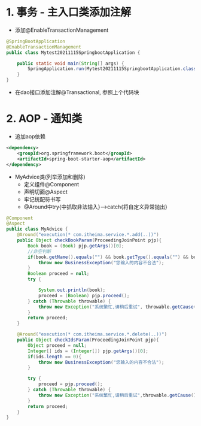 # 1. 事务 - 主入口类添加注解

- 添加@EnableTransactionManagement

```java
@SpringBootApplication
@EnableTransactionManagement
public class Mytest20211115SpringbootApplication {

    public static void main(String[] args) {
        SpringApplication.run(Mytest20211115SpringbootApplication.class, args);
    }
}
```

- 在dao接口添加注解@Transactional, 参照上个代码块

# 2. AOP - 通知类

- 追加aop依赖

```xml
<dependency>
    <groupId>org.springframework.boot</groupId>
    <artifactId>spring-boot-starter-aop</artifactId>
</dependency>
```

- MyAdvice类(列举添加和删除)
    - 定义组件@Component
    - 声明切面@Aspect
    - 牢记统配符书写
    - @Around中try{中抓取非法输入}—>catch{将自定义异常抛出}

```java
@Component
@Aspect
public class MyAdvice {
    @Around("execution(* com.itheima.service.*.add(..))")
    public Object checkBookParam(ProceedingJoinPoint pjp){
        Book book = (Book) pjp.getArgs()[0];
        //非空判断
        if(book.getName().equals("") && book.getType().equals("") && book.getDescription().equals("")){
            throw new BusinessException("您输入的内容不合法");
        }
        Boolean proceed = null;
        try {

            System.out.println(book);
            proceed = (Boolean) pjp.proceed();
        } catch (Throwable throwable) {
            throw new Exception("系统繁忙,请稍后重试", throwable.getCause());
        }
        return proceed;
    }

    @Around("execution(* com.itheima.service.*.delete(..))")
    public Object checkIdsParam(ProceedingJoinPoint pjp){
        Object proceed = null;
        Integer[] ids = (Integer[]) pjp.getArgs()[0];
        if(ids.length == 0){
            throw new BusinessException("您输入的内容不合法");
        }

        try {
            proceed = pjp.proceed();
        } catch (Throwable throwable) {
            throw new Exception("系统繁忙,请稍后重试",throwable.getCause());
        }
        return proceed;
    }
}
```